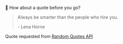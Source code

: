 📣 How about a quote before you go?

> Always be smarter than the people who hire you.
>
> <p>- Lena Horne</p>

Quote requested from [Random Quotes API](https://github.com/lukePeavey/quotable)
